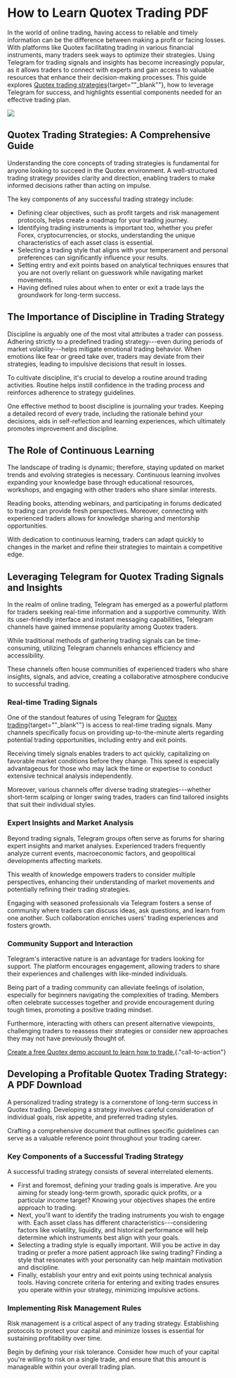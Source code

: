 # How to Learn Quotex Trading PDF

In the world of online trading, having access to reliable and timely
information can be the difference between making a profit or facing
losses. With platforms like Quotex facilitating trading in various
financial instruments, many traders seek ways to optimize their
strategies. Using Telegram for trading signals and insights has become
increasingly popular, as it allows traders to connect with experts and
gain access to valuable resources that enhance their decision-making
processes. This guide explores [Quotex trading
strategies](\%22https://www.linkedin.com/pulse/best-strategy-quotex-trading-datalight-me-n5vac?trk=article-ssr-frontend-pulse_little-text-block\%22){target=""_blank""},
how to leverage Telegram for success, and highlights essential
components needed for an effective trading plan.

[![](https://static.quotex.io/files/4_en/300_250.jpg)](https://traff.sbs/brokerqxlid)

## Quotex Trading Strategies: A Comprehensive Guide

Understanding the core concepts of trading strategies is fundamental for
anyone looking to succeed in the Quotex environment. A well-structured
trading strategy provides clarity and direction, enabling traders to
make informed decisions rather than acting on impulse.

The key components of any successful trading strategy include:

-   Defining clear objectives, such as profit targets and risk
    management protocols, helps create a roadmap for your trading
    journey.
-   Identifying trading instruments is important too, whether you prefer
    Forex, cryptocurrencies, or stocks, understanding the unique
    characteristics of each asset class is essential.
-   Selecting a trading style that aligns with your temperament and
    personal preferences can significantly influence your results.
-   Setting entry and exit points based on analytical techniques ensures
    that you are not overly reliant on guesswork while navigating market
    movements.
-   Having defined rules about when to enter or exit a trade lays the
    groundwork for long-term success.

## The Importance of Discipline in Trading Strategy

Discipline is arguably one of the most vital attributes a trader can
possess. Adhering strictly to a predefined trading strategy---even
during periods of market volatility---helps mitigate emotional trading
behavior. When emotions like fear or greed take over, traders may
deviate from their strategies, leading to impulsive decisions that
result in losses.

To cultivate discipline, it\'s crucial to develop a routine around
trading activities. Routine helps instill confidence in the trading
process and reinforces adherence to strategy guidelines.

One effective method to boost discipline is journaling your trades.
Keeping a detailed record of every trade, including the rationale behind
your decisions, aids in self-reflection and learning experiences, which
ultimately promotes improvement and discipline.

## The Role of Continuous Learning

The landscape of trading is dynamic; therefore, staying updated on
market trends and evolving strategies is necessary. Continuous learning
involves expanding your knowledge base through educational resources,
workshops, and engaging with other traders who share similar interests.

Reading books, attending webinars, and participating in forums dedicated
to trading can provide fresh perspectives. Moreover, connecting with
experienced traders allows for knowledge sharing and mentorship
opportunities.

With dedication to continuous learning, traders can adapt quickly to
changes in the market and refine their strategies to maintain a
competitive edge.

## Leveraging Telegram for Quotex Trading Signals and Insights

In the realm of online trading, Telegram has emerged as a powerful
platform for traders seeking real-time information and a supportive
community. With its user-friendly interface and instant messaging
capabilities, Telegram channels have gained immense popularity among
Quotex traders.

While traditional methods of gathering trading signals can be
time-consuming, utilizing Telegram channels enhances efficiency and
accessibility.

These channels often house communities of experienced traders who share
insights, signals, and advice, creating a collaborative atmosphere
conducive to successful trading.

### Real-time Trading Signals

One of the standout features of using Telegram for [Quotex
trading](\%22https://www.linkedin.com/pulse/quotex-safe-review-2024-duglobal-dsj1c?trk=article-ssr-frontend-pulse_little-text-block\%22){target=""_blank""}
is access to real-time trading signals. Many channels specifically focus
on providing up-to-the-minute alerts regarding potential trading
opportunities, including entry and exit points.

Receiving timely signals enables traders to act quickly, capitalizing on
favorable market conditions before they change. This speed is especially
advantageous for those who may lack the time or expertise to conduct
extensive technical analysis independently.

Moreover, various channels offer diverse trading strategies---whether
short-term scalping or longer swing trades, traders can find tailored
insights that suit their individual styles.

### Expert Insights and Market Analysis

Beyond trading signals, Telegram groups often serve as forums for
sharing expert insights and market analyses. Experienced traders
frequently analyze current events, macroeconomic factors, and
geopolitical developments affecting markets.

This wealth of knowledge empowers traders to consider multiple
perspectives, enhancing their understanding of market movements and
potentially refining their trading strategies.

Engaging with seasoned professionals via Telegram fosters a sense of
community where traders can discuss ideas, ask questions, and learn from
one another. Such collaboration enriches users\' trading experiences and
fosters growth.

### Community Support and Interaction

Telegram\'s interactive nature is an advantage for traders looking for
support. The platform encourages engagement, allowing traders to share
their experiences and challenges with like-minded individuals.

Being part of a trading community can alleviate feelings of isolation,
especially for beginners navigating the complexities of trading. Members
often celebrate successes together and provide encouragement during
tough times, promoting a positive trading mindset.

Furthermore, interacting with others can present alternative viewpoints,
challenging traders to reassess their strategies or consider new
approaches they may not have previously thought of.

[Create a free Quotex demo account to learn how to
trade.](\%22https://traff.sbs/brokerqxsignup\%22){."call-to-action"}

## Developing a Profitable Quotex Trading Strategy: A PDF Download

A personalized trading strategy is a cornerstone of long-term success in
Quotex trading. Developing a strategy involves careful consideration of
individual goals, risk appetite, and preferred trading styles.

Crafting a comprehensive document that outlines specific guidelines can
serve as a valuable reference point throughout your trading career.

### Key Components of a Successful Trading Strategy

A successful trading strategy consists of several interrelated elements.

-   First and foremost, defining your trading goals is imperative. Are
    you aiming for steady long-term growth, sporadic quick profits, or a
    particular income target? Knowing your objectives shapes the entire
    approach to trading.
-   Next, you\'ll want to identify the trading instruments you wish to
    engage with. Each asset class has different
    characteristics---considering factors like volatility, liquidity,
    and historical performance will help determine which instruments
    best align with your goals.
-   Selecting a trading style is equally important. Will you be active
    in day trading or prefer a more patient approach like swing trading?
    Finding a style that resonates with your personality can help
    maintain motivation and discipline.
-   Finally, establish your entry and exit points using technical
    analysis tools. Having concrete criteria for entering and exiting
    trades ensures you operate within your strategy, minimizing
    impulsive actions.

### Implementing Risk Management Rules

Risk management is a critical aspect of any trading strategy.
Establishing protocols to protect your capital and minimize losses is
essential for sustaining profitability over time.

Begin by defining your risk tolerance. Consider how much of your capital
you\'re willing to risk on a single trade, and ensure that this amount
is manageable within your overall trading plan.

